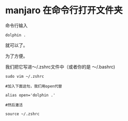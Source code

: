 # manjaro 在命令行打开文件夹



命令行输入

```
dolphin .
```

就可以了。





为了方便。

我们把它写进～/.zshrc文件中（或者你的是 ～/.bashrc)

```
sudo vim ~/.zshrc

#加入下面这句，我们用open代替

alias open='dolphin .'

#然后激活

source ~/.zshrc
```

